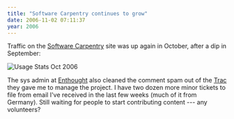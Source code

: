 ```yaml
---
title: "Software Carpentry continues to grow"
date: 2006-11-02 07:11:37
year: 2006
---
```

Traffic on the <a href="http://swc.scipy.org">Software Carpentry</a> site was up again in October, after a dip in September:

<img alt="Usage Stats Oct 2006" id="image705" src="{{'/files/2006/11/usage.png' | relative_url}}" />

The sys admin at <a href="http://www.enthought.com">Enthought</a> also cleaned the comment spam out of the <a href="http://projects.scipy.org/swc">Trac</a> they gave me to manage the project.  I have two dozen more minor tickets to file from email I've received in the last few weeks (much of it from Germany).  Still waiting for people to start contributing content --- any volunteers?
